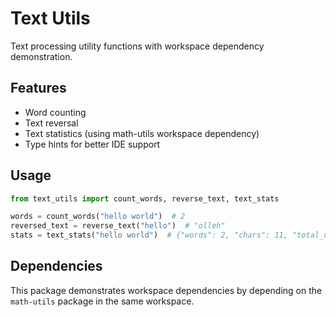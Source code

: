 # Text Utils

Text processing utility functions with workspace dependency demonstration.

## Features

- Word counting
- Text reversal
- Text statistics (using math-utils workspace dependency)
- Type hints for better IDE support

## Usage

```python
from text_utils import count_words, reverse_text, text_stats

words = count_words("hello world")  # 2
reversed_text = reverse_text("hello")  # "olleh"
stats = text_stats("hello world")  # {"words": 2, "chars": 11, "total_units": 13}
```

## Dependencies

This package demonstrates workspace dependencies by depending on the `math-utils` package in the same workspace.
